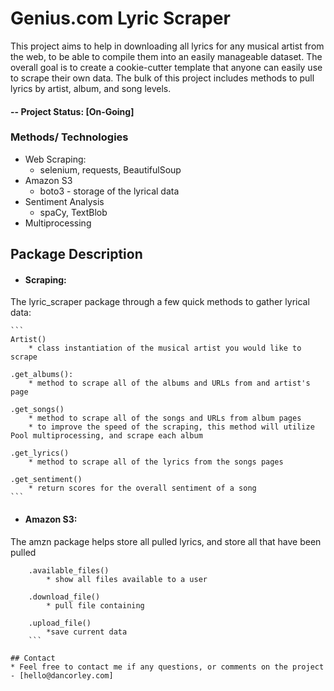 # Genius.com Lyric Scraper

This project aims to help in downloading all lyrics for any musical artist from the web, to be able to compile them into an easily manageable dataset. The overall goal is to create a cookie-cutter template that anyone can easily use to scrape their own data. The bulk of this project includes methods to pull lyrics by artist, album, and song levels.

#### -- Project Status: [On-Going]

### Methods/ Technologies
* Web Scraping:
    *  selenium, requests, BeautifulSoup
* Amazon S3
    * boto3 - storage of the lyrical data
* Sentiment Analysis
    * spaCy, TextBlob
* Multiprocessing

## Package Description
* #### Scraping:
The lyric_scraper package through a few quick methods to gather lyrical data:
    
    ```
    Artist()
        * class instantiation of the musical artist you would like to scrape
        
    .get_albums():
        * method to scrape all of the albums and URLs from and artist's page
        
    .get_songs()
        * method to scrape all of the songs and URLs from album pages
        * to improve the speed of the scraping, this method will utilize Pool multiprocessing, and scrape each album
        
    .get_lyrics()
        * method to scrape all of the lyrics from the songs pages
        
    .get_sentiment()
        * return scores for the overall sentiment of a song
    ```
    
* #### Amazon S3:
The amzn package helps store all pulled lyrics, and store all that have been pulled
```
    .available_files()
        * show all files available to a user
        
    .download_file()
        * pull file containing 
    
    .upload_file()
        *save current data
    ```

## Contact
* Feel free to contact me if any questions, or comments on the project - [hello@dancorley.com]


